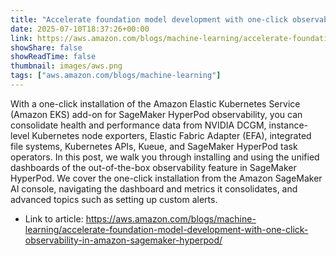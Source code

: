 ```yaml
---
title: "Accelerate foundation model development with one-click observability in Amazon SageMaker HyperPod"
date: 2025-07-10T18:37:26+00:00
link: https://aws.amazon.com/blogs/machine-learning/accelerate-foundation-model-development-with-one-click-observability-in-amazon-sagemaker-hyperpod/
showShare: false
showReadTime: false
thumbnail: images/aws.png
tags: ["aws.amazon.com/blogs/machine-learning"]
---
```

With a one-click installation of the Amazon Elastic Kubernetes Service (Amazon EKS) add-on for SageMaker HyperPod observability, you can consolidate health and performance data from NVIDIA DCGM, instance-level Kubernetes node exporters, Elastic Fabric Adapter (EFA), integrated file systems, Kubernetes APIs, Kueue, and SageMaker HyperPod task operators. In this post, we walk you through installing and using the unified dashboards of the out-of-the-box observability feature in SageMaker HyperPod. We cover the one-click installation from the Amazon SageMaker AI console, navigating the dashboard and metrics it consolidates, and advanced topics such as setting up custom alerts.

- Link to article: https://aws.amazon.com/blogs/machine-learning/accelerate-foundation-model-development-with-one-click-observability-in-amazon-sagemaker-hyperpod/